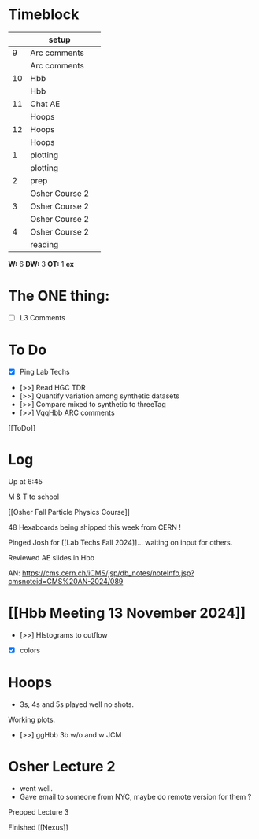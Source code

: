 # Timeblock

|     | setup          |     |
| --- | -------------- | --- |
| 9   | Arc comments   |     |
|     | Arc comments   |     |
| 10  | Hbb            |     |
|     | Hbb            |     |
| 11  | Chat AE        |     |
|     | Hoops          |     |
| 12  | Hoops          |     |
|     | Hoops          |     |
| 1   | plotting       |     |
|     | plotting       |     |
| 2   | prep           |     |
|     | Osher Course 2 |     |
| 3   | Osher Course 2 |     |
|     | Osher Course 2 |     |
| 4   | Osher Course 2 |     |
|     | reading        |     |

**W:**  6
**DW:** 3
**OT:** 1
**ex** 

# The ONE thing: 
- [ ] L3 Comments


# To Do
- [x] Ping Lab Techs
- [>>]  Read HGC TDR
- [>>] Quantify variation among synthetic datasets
- [>>] Compare mixed to synthetic to threeTag
- [>>] VqqHbb ARC comments

[[ToDo]]


# Log


Up at 6:45

M & T to school 

[[Osher Fall Particle Physics Course]]

48 Hexaboards being shipped this week from CERN !

Pinged Josh for  [[Lab Techs Fall 2024]]... waiting on input for others.

Reviewed AE slides in Hbb

AN: https://cms.cern.ch/iCMS/jsp/db_notes/noteInfo.jsp?cmsnoteid=CMS%20AN-2024/089


# [[Hbb Meeting 13 November 2024]]


- [>>] HIstograms to cutflow
- [x] colors


# Hoops 
- 3s,  4s and 5s played well no shots.

Working plots. 
- [>>] ggHbb 3b w/o and w JCM

# Osher Lecture 2
- went well. 
- Gave email to someone from NYC, maybe do remote version for them ?


Prepped Lecture 3


Finished [[Nexus]]

